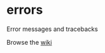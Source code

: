 # errors
Error messages and tracebacks

Browse the [wiki](https://github.com/RobSullivan/errors/wiki)
